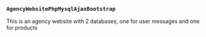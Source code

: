 ### `AgencyWebsitePhpMysqlAjaxBootstrap`
This is an agency website with 2 databases, one for user messages and one for products
